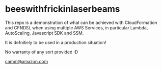 # beeswithfrickinlaserbeams
This repo is a demonstration of what can be achieved with CloudFormation and CFNDSL when using multiple AWS Services, in particular Lambda, AutoScaling, Javascript SDK and SSM.

It is defnitiely to be used in a production situation!

No warranty of any sort provided :D

camm@amazon.com
